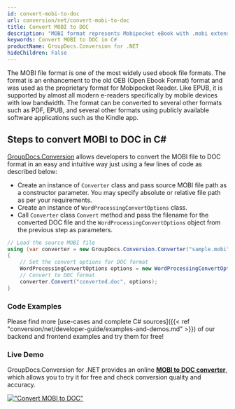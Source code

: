 ```yaml
---
id: convert-mobi-to-doc
url: conversion/net/convert-mobi-to-doc
title: Convert MOBI to DOC
description: "MOBI format represents Mobipocket eBook with .mobi extension. Learn how to convert MOBI to DOC file programmatically in C# language using GroupDocs.Conversion for .NET library."
keywords: Convert MOBI to DOC in C#
productName: GroupDocs.Conversion for .NET
hideChildren: False
---
```


The MOBI file format is one of the most widely used ebook file formats. The format is an enhancement to the old OEB (Open Ebook Format) format and was used as the proprietary format for Mobipocket Reader. Like EPUB, it is supported by almost all modern e-readers specifically by mobile devices with low bandwidth. The format can be converted to several other formats such as PDF, EPUB, and several other formats using publicly available software applications such as the Kindle app.

## Steps to convert MOBI to DOC in C#

[GroupDocs.Conversion](https://products.groupdocs.com/conversion/net) allows developers to convert the MOBI file to DOC format in an easy and intuitive way just using a few lines of code as described below:

* Create an instance of `Converter` class and pass source MOBI file path as a constructor parameter. You may specify absolute or relative file path as per your requirements. 
* Create an instance of `WordProcessingConvertOptions` class.
* Call `Converter` class `Convert` method and pass the filename for the converted DOC file and the `WordProcessingConvertOptions` object from the previous step as parameters.

```csharp
// Load the source MOBI file
using (var converter = new GroupDocs.Conversion.Converter("sample.mobi"))
{
    // Set the convert options for DOC format
    WordProcessingConvertOptions options = new WordProcessingConvertOptions();
    // Convert to DOC format
    converter.Convert("converted.doc", options);
}
```

### Code Examples

Please find more [use-cases and complete C# sources]({{< ref "conversion/net/developer-guide/examples-and-demos.md" >}}) of our backend and frontend examples and try them for free!

### Live Demo

GroupDocs.Conversion for .NET provides an online [**MOBI to DOC converter**](https://products.groupdocs.app/conversion/mobi-to-doc), which allows you to try it for free and check conversion quality and accuracy.

[!["Convert MOBI to DOC"](conversion/net/images/convert-mobi-to-doc.png)](https://products.groupdocs.app/conversion/mobi-to-doc)